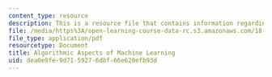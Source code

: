 ```yaml
---
content_type: resource
description: This is a resource file that contains information regarding chapter 2.
file: /media/https%3A/open-learning-course-data-rc.s3.amazonaws.com/18-409-algorithmic-aspects-of-machine-learning-spring-2015/dea0e9fe9d7159276dbf66e620efb93d_MIT18_409S15_chapp2.pdf
file_type: application/pdf
resourcetype: Document
title: Algorithmic Aspects of Machine Learning
uid: dea0e9fe-9d71-5927-6dbf-66e620efb93d
---
```

